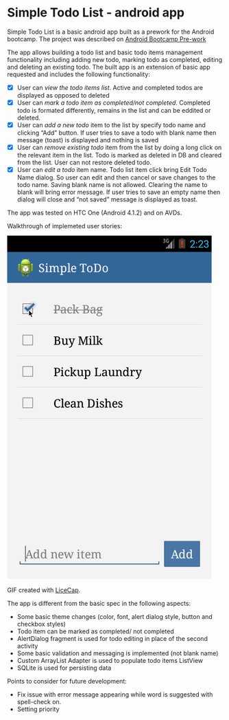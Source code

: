 Simple Todo List - android app
================

Simple Todo List is a basic android app built as a prework for the Android bootcamp. The project was described on 
[Android Bootcamp Pre-work](https://gist.github.com/nesquena/843228e83fdc4f5ddc4e)

The app allows building a todo list and basic  todo items management functionality including adding new todo, marking todo as completed, editing and deleting an existing todo. The built app is an extension of basic app requested and includes the following functionality:

* [x]	User can _view the todo items list_. Active and completed todos are displayed as opposed to deleted
* [x]	User can _mark a todo item as completed/not completed_. Completed todo is formated differently, remains in the list and can be eddited or deleted.
* [x]	User can _add a new todo_ item to the list by specify todo name and clicking “Add” button. If user tries to save a todo with blank name then message (toast) is displayed and nothing is saved
* [x]	User can _remove existing todo_ item from the list by doing a long click on the relevant item in the list. Todo is marked as deleted in DB and cleared from the list. User can not restore deleted todo.
* [x]	User can _edit a todo_ item name. Todo list item click bring Edit Todo Name dialog. So user can edit and then cancel or save changes to the todo name. Saving blank name is not allowed. Clearing the name to blank will bring error message. If user tries to save an empty name then dialog will close and “not saved” message is displayed as toast.

The app was tested on HTC One (Android 4.1.2) and on AVDs.

Walkthrough of implemeted user stories:


![Video Walkthrough](simple_todo_app_demo.gif)

GIF created with [LiceCap](http://www.cockos.com/licecap/).


The app is different from the basic spec in the following aspects:
-	Some basic theme changes (color, font, alert dialog style, button and checkbox styles)
-	Todo item can be marked as completed/ not completed
-	AlertDialog fragment is used for todo editing in place of the second activity
-	Some basic validation and messaging is implemented (not blank name)
-	Custom ArrayList Adapter is used to populate todo items ListView 
-	SQLite is used for persisting data

Points to consider for future development:
-	Fix issue with error message appearing while word is suggested with spell-check on.
-	Setting priority

